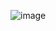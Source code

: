 ![image](https://user-images.githubusercontent.com/5851454/210139261-1ffcbf35-0d57-4c7b-9f60-2e137a16de58.png)
